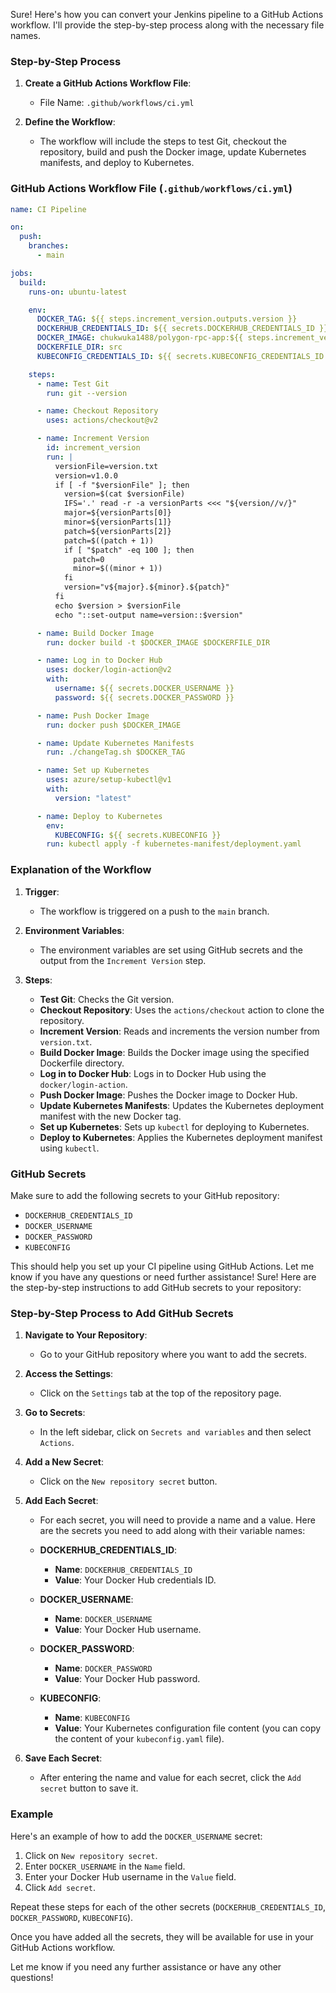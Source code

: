 Sure! Here's how you can convert your Jenkins pipeline to a GitHub Actions workflow. I'll provide the step-by-step process along with the necessary file names.

### Step-by-Step Process

1. **Create a GitHub Actions Workflow File**:

   - File Name: `.github/workflows/ci.yml`

2. **Define the Workflow**:
   - The workflow will include the steps to test Git, checkout the repository, build and push the Docker image, update Kubernetes manifests, and deploy to Kubernetes.

### GitHub Actions Workflow File (`.github/workflows/ci.yml`)

```yaml
name: CI Pipeline

on:
  push:
    branches:
      - main

jobs:
  build:
    runs-on: ubuntu-latest

    env:
      DOCKER_TAG: ${{ steps.increment_version.outputs.version }}
      DOCKERHUB_CREDENTIALS_ID: ${{ secrets.DOCKERHUB_CREDENTIALS_ID }}
      DOCKER_IMAGE: chukwuka1488/polygon-rpc-app:${{ steps.increment_version.outputs.version }}
      DOCKERFILE_DIR: src
      KUBECONFIG_CREDENTIALS_ID: ${{ secrets.KUBECONFIG_CREDENTIALS_ID }}

    steps:
      - name: Test Git
        run: git --version

      - name: Checkout Repository
        uses: actions/checkout@v2

      - name: Increment Version
        id: increment_version
        run: |
          versionFile=version.txt
          version=v1.0.0
          if [ -f "$versionFile" ]; then
            version=$(cat $versionFile)
            IFS='.' read -r -a versionParts <<< "${version//v/}"
            major=${versionParts[0]}
            minor=${versionParts[1]}
            patch=${versionParts[2]}
            patch=$((patch + 1))
            if [ "$patch" -eq 100 ]; then
              patch=0
              minor=$((minor + 1))
            fi
            version="v${major}.${minor}.${patch}"
          fi
          echo $version > $versionFile
          echo "::set-output name=version::$version"

      - name: Build Docker Image
        run: docker build -t $DOCKER_IMAGE $DOCKERFILE_DIR

      - name: Log in to Docker Hub
        uses: docker/login-action@v2
        with:
          username: ${{ secrets.DOCKER_USERNAME }}
          password: ${{ secrets.DOCKER_PASSWORD }}

      - name: Push Docker Image
        run: docker push $DOCKER_IMAGE

      - name: Update Kubernetes Manifests
        run: ./changeTag.sh $DOCKER_TAG

      - name: Set up Kubernetes
        uses: azure/setup-kubectl@v1
        with:
          version: "latest"

      - name: Deploy to Kubernetes
        env:
          KUBECONFIG: ${{ secrets.KUBECONFIG }}
        run: kubectl apply -f kubernetes-manifest/deployment.yaml
```

### Explanation of the Workflow

1. **Trigger**:

   - The workflow is triggered on a push to the `main` branch.

2. **Environment Variables**:

   - The environment variables are set using GitHub secrets and the output from the `Increment Version` step.

3. **Steps**:
   - **Test Git**: Checks the Git version.
   - **Checkout Repository**: Uses the `actions/checkout` action to clone the repository.
   - **Increment Version**: Reads and increments the version number from `version.txt`.
   - **Build Docker Image**: Builds the Docker image using the specified Dockerfile directory.
   - **Log in to Docker Hub**: Logs in to Docker Hub using the `docker/login-action`.
   - **Push Docker Image**: Pushes the Docker image to Docker Hub.
   - **Update Kubernetes Manifests**: Updates the Kubernetes deployment manifest with the new Docker tag.
   - **Set up Kubernetes**: Sets up `kubectl` for deploying to Kubernetes.
   - **Deploy to Kubernetes**: Applies the Kubernetes deployment manifest using `kubectl`.

### GitHub Secrets

Make sure to add the following secrets to your GitHub repository:

- `DOCKERHUB_CREDENTIALS_ID`
- `DOCKER_USERNAME`
- `DOCKER_PASSWORD`
- `KUBECONFIG`

This should help you set up your CI pipeline using GitHub Actions. Let me know if you have any questions or need further assistance!
Sure! Here are the step-by-step instructions to add GitHub secrets to your repository:

### Step-by-Step Process to Add GitHub Secrets

1. **Navigate to Your Repository**:

   - Go to your GitHub repository where you want to add the secrets.

2. **Access the Settings**:

   - Click on the `Settings` tab at the top of the repository page.

3. **Go to Secrets**:

   - In the left sidebar, click on `Secrets and variables` and then select `Actions`.

4. **Add a New Secret**:

   - Click on the `New repository secret` button.

5. **Add Each Secret**:

   - For each secret, you will need to provide a name and a value. Here are the secrets you need to add along with their variable names:

   - **DOCKERHUB_CREDENTIALS_ID**:

     - **Name**: `DOCKERHUB_CREDENTIALS_ID`
     - **Value**: Your Docker Hub credentials ID.

   - **DOCKER_USERNAME**:

     - **Name**: `DOCKER_USERNAME`
     - **Value**: Your Docker Hub username.

   - **DOCKER_PASSWORD**:

     - **Name**: `DOCKER_PASSWORD`
     - **Value**: Your Docker Hub password.

   - **KUBECONFIG**:
     - **Name**: `KUBECONFIG`
     - **Value**: Your Kubernetes configuration file content (you can copy the content of your `kubeconfig.yaml` file).

6. **Save Each Secret**:
   - After entering the name and value for each secret, click the `Add secret` button to save it.

### Example

Here's an example of how to add the `DOCKER_USERNAME` secret:

1. Click on `New repository secret`.
2. Enter `DOCKER_USERNAME` in the `Name` field.
3. Enter your Docker Hub username in the `Value` field.
4. Click `Add secret`.

Repeat these steps for each of the other secrets (`DOCKERHUB_CREDENTIALS_ID`, `DOCKER_PASSWORD`, `KUBECONFIG`).

Once you have added all the secrets, they will be available for use in your GitHub Actions workflow.

Let me know if you need any further assistance or have any other questions!
